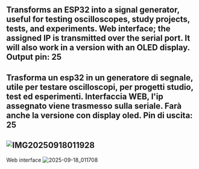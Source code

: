 Transforms an ESP32 into a signal generator, useful for testing oscilloscopes, study projects, tests, and experiments.
Web interface; the assigned IP is transmitted over the serial port.
It will also work in a version with an OLED display.
Output pin: 25
-
Trasforma un esp32 in un generatore di segnale, utile per testare oscilloscopi, per progetti studio, test ed esperimenti.
Interfaccia WEB, l'ip assegnato viene trasmesso sulla seriale.
Farà anche la versione con display oled.
Pin di uscita: 25
-
![IMG20250918011928](https://github.com/user-attachments/assets/9d7d1a72-3862-43d1-9c2b-db7cc87be0a1)
-
Web interface
![2025-09-18_011708](https://github.com/user-attachments/assets/a1916782-9dc0-4edf-b22f-dd863934c34a)
